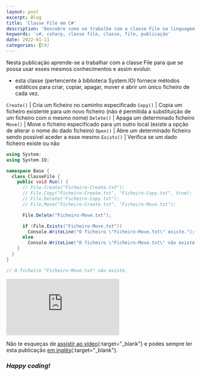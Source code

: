 ```yaml
---
layout: post
excerpt: Blog
title: 'Classe File em C#'
description: 'Descobre como se trabalha com a classe File na linguagem de programação C#. Obtém respostas às tuas dúvidas com a teoria e os exemplos apresentados.'
keywords: 'c#, csharp, classe file, classe, file, publicação'
date: 2022-01-11
categories: [C#]
---
```


Nesta publicação aprende-se a trabalhar com a classe File para que se possa usar esses mesmos conhecimentos e assim evoluir.

- esta classe (pertencente à biblioteca System.IO) fornece métodos estáticos para criar, copiar, apagar, mover e abrir um único ficheiro de cada vez.

`Create()` | Cria um ficheiro no caminho especificado
`Copy()` | Copia um ficheiro existente para um novo ficheiro (não é permitida a substituição de um ficheiro com o mesmo nome)
`Delete()` | Apaga um determinado ficheiro
`Move()` | Move o ficheiro especificado para um outro local (existe a opção de alterar o nome do dado ficheiro)
`Open()` | Abre um determinado ficheiro sendo possível aceder a esse mesmo
`Exists()` | Verifica se um dado ficheiro existe ou não

```csharp
using System;
using System.IO;

namespace Base {
  class ClasseFile {
    public void Run() {
      // File.Create("Ficheiro-Create.txt");
      // File.Copy("Ficheiro-Create.txt", "Ficheiro-Copy.txt", true);
      // File.Delete("Ficheiro-Copy.txt");
      // File.Move("Ficheiro-Create.txt", "Ficheiro-Move.txt");

      File.Delete("Ficheiro-Move.txt");

      if (File.Exists("Ficheiro-Move.txt"))
        Console.WriteLine("O ficheiro \"Ficheiro-Move.txt\" existe.");
      else
        Console.WriteLine("O ficheiro \"Ficheiro-Move.txt\" não existe.");
    }
  }
}

// O ficheiro "Ficheiro-Move.txt" não existe.
```

<div class="video-container">
  <iframe src="https://www.youtube.com/embed/jW8uXGlFwZo" frameborder="0" allowfullscreen></iframe>
</div>

Não te esqueças de [assistir ao vídeo](https://youtu.be/jW8uXGlFwZo){:target="\_blank"} e podes sempre ler esta publicação [em inglês](https://nelsonsilvadev.com/blog/file-class-in-csharp/){:target="\_blank"}.

### _Happy coding!_
